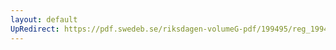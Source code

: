```yaml
---
layout: default
UpRedirect: https://pdf.swedeb.se/riksdagen-volumeG-pdf/199495/reg_199495/reg_199495_0233.pdf
---
```

